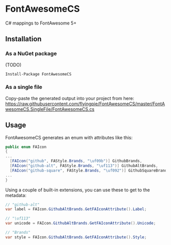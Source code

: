 # FontAwesomeCS
C# mappings to FontAwesome 5+

## Installation

### As a NuGet package

(TODO)

```ps
Install-Package FontAwesomeCS
```

### As a single file

Copy-paste the generated output into your project from here: https://raw.githubusercontent.com/flyingpie/FontAwesomeCS/master/FontAwesomeCS.SingleFile/FontAwesomeCS.cs

## Usage

FontAwesomeCS generates an enum with attributes like this:

```cs
public enum FAIcon
{
...
  [FAIcon("github", FAStyle.Brands, "\uf09b")] GithubBrands,
  [FAIcon("github-alt", FAStyle.Brands, "\uf113")] GithubAltBrands,
  [FAIcon("github-square", FAStyle.Brands, "\uf092")] GithubSquareBrands,
...
}
```

Using a couple of built-in extensions, you can use these to get to the metadata:

```cs
// "github-alt"
var label = FAIcon.GithubAltBrands.GetFAIconAttribute().Label;

// "\uf113"
var unicode = FAIcon.GithubAltBrands.GetFAIconAttribute().Unicode;

// "Brands"
var style = FAIcon.GithubAltBrands.GetFAIconAttribute().Style;
```
